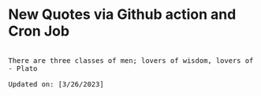 # New Quotes via Github action and Cron Job

<pre>
<!-- #quote -->
There are three classes of men; lovers of wisdom, lovers of honor, and lovers of gain.
- Plato

Updated on: [3/26/2023]
<!-- #quoteEnd -->
</pre>
